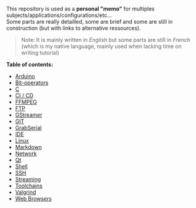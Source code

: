 This repository is used as a **personal "memo"** for multiples subjects/applications/configurations/etc...  
Some parts are really detailled, some are brief and some are still in construction (but with links to alternative ressources).

> Note: It is mainly written in _English_ but some parts are still in _French_ (which is my native language, mainly used when lacking time on writing tutorial)

**Table of contents:**

- [Arduino](Arduino/)
- [Bit-operators](Bit%20operators/)
- [C](C/)
- [CI / CD](CI_CD/)
- [FFMPEG](FFMPEG/)
- [FTP](Ftp/)
- [GStreamer](GStreamer/)
- [GIT](Git/)
- [GrabSerial](GrabSerial/)
- [IDE](IDE/)
- [Linux](Linux/)
- [Markdown](Markdown/)
- [Network](Network/)
- [Qt](Qt/)
- [Shell](Shell/)
- [SSH](Ssh/)
- [Streaming](Streaming/)
- [Toolchains](Toolchains/)
- [Valgrind](Valgrind/)
- [Web Browsers](Web%20Browsers/)